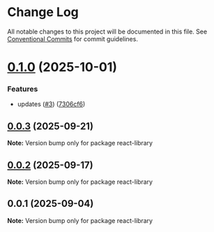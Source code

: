 # Change Log

All notable changes to this project will be documented in this file.
See [Conventional Commits](https://conventionalcommits.org) for commit guidelines.

# [0.1.0](https://github.com/ajkirwan1/icare-mono-repo/compare/react-library@0.0.3...react-library@0.1.0) (2025-10-01)

### Features

- updates ([#3](https://github.com/ajkirwan1/icare-mono-repo/issues/3)) ([7306cf6](https://github.com/ajkirwan1/icare-mono-repo/commit/7306cf65c86860b30114c15a3606967d31ff6b86))

## [0.0.3](https://github.com/ajkirwan1/icare-mono-repo/compare/react-library@0.0.2...react-library@0.0.3) (2025-09-21)

**Note:** Version bump only for package react-library

## [0.0.2](https://github.com/ajkirwan1/icare-mono-repo/compare/react-library@0.0.1...react-library@0.0.2) (2025-09-17)

**Note:** Version bump only for package react-library

## 0.0.1 (2025-09-04)

**Note:** Version bump only for package react-library
